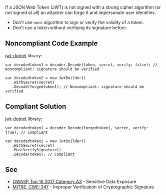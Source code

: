 
If a JSON Web Token (JWT) is not signed with a strong cipher algorithm (or not signed at all) an attacker can forge it and impersonate user identities.

- Don't use `none` algorithm to sign or verify the validity of a token.
- Don't use a token without verifying its signature before.


## Noncompliant Code Example

[jwt-dotnet](https://github.com/jwt-dotnet/jwt) library:


    var decodedtoken1 = decoder.Decode(token, secret, verify: false); // Noncompliant: signature should be verified
    
    var decodedtoken2 = new JwtBuilder()
       .WithSecret(secret)
       .Decode(forgedtoken1); // Noncompliant: signature should be verified


## Compliant Solution

[jwt-dotnet](https://github.com/jwt-dotnet/jwt) library:


    var decodedtoken1 = decoder.Decode(forgedtoken1, secret, verify: true); // Compliant
    
    var decodedtoken2 = new JwtBuilder()
       .WithSecret(secret)
       .MustVerifySignature()
       .Decode(token); // Compliant


## See

- [OWASP Top 10 2017 Category A3](https://www.owasp.org/index.php/Top_10-2017_A3-Sensitive_Data_Exposure) - Sensitive Data Exposure
- [MITRE, CWE-347](https://cwe.mitre.org/data/definitions/347.html) - Improper Verification of Cryptographic Signature

